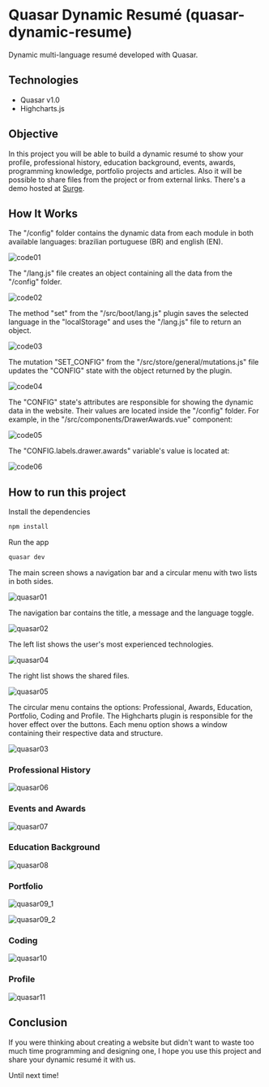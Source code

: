 # Quasar Dynamic Resumé (quasar-dynamic-resume)

Dynamic multi-language resumé developed with Quasar.

## Technologies

- Quasar v1.0
- Highcharts.js

## Objective

In this project you will be able to build a dynamic resumé to show your profile, professional history, education background, events, awards, programming knowledge, portfolio projects and articles. Also it will be possible to share files from the project or from external links.
There's a demo hosted at [Surge](http://lucianopereira.surge.sh/#/).

## How It Works

The "/config" folder contains the dynamic data from each module in both available languages: brazilian portuguese (BR) and english (EN).

![code01](/docs/code01.JPG)

The "/lang.js" file creates an object containing all the data from the "/config" folder.

![code02](/docs/code02.JPG)

The method "set" from the "/src/boot/lang.js" plugin saves the selected language in the "localStorage" and uses the "/lang.js" file to return an object.

![code03](/docs/code03.JPG)

The mutation "SET_CONFIG" from the "/src/store/general/mutations.js" file updates the "CONFIG" state with the object returned by the plugin.

![code04](/docs/code04.JPG)

The "CONFIG" state's attributes are responsible for showing the dynamic data in the website. Their values are located inside the "/config" folder. For example, in the "/src/components/DrawerAwards.vue" component:

![code05](/docs/code05.JPG)

The "CONFIG.labels.drawer.awards" variable's value is located at:

![code06](/docs/code06.JPG)

## How to run this project

Install the dependencies

```bash
npm install
```

Run the app

```bash
quasar dev
```

The main screen shows a navigation bar and a circular menu with two lists in both sides.

![quasar01](/docs/quasar01.JPG)

The navigation bar contains the title, a message and the language toggle.

![quasar02](/docs/quasar02.JPG)

The left list shows the user's most experienced technologies.

![quasar04](/docs/quasar04.JPG)

The right list shows the shared files.

![quasar05](/docs/quasar05.JPG)

The circular menu contains the options: Professional, Awards, Education, Portfolio, Coding and Profile. The Highcharts plugin is responsible for the hover effect over the buttons.
Each menu option shows a window containing their respective data and structure.

![quasar03](/docs/quasar03.JPG)

### Professional History

![quasar06](/docs/quasar06.JPG)

### Events and Awards

![quasar07](/docs/quasar07.JPG)

### Education Background

![quasar08](/docs/quasar08.JPG)

### Portfolio

![quasar09_1](/docs/quasar09_1.JPG)

![quasar09_2](/docs/quasar09_2.JPG)

### Coding

![quasar10](/docs/quasar10.JPG)

### Profile

![quasar11](/docs/quasar11.JPG)

## Conclusion

If you were thinking about creating a website but didn't want to waste too much time programming and designing one, I hope you use this project and share your dynamic resumé it with us.

Until next time!
